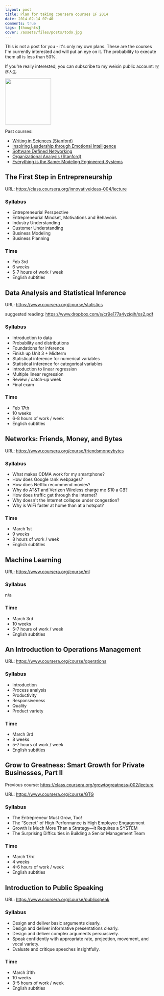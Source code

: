 ```yaml
---
layout: post
title: Plan for taking coursera courses 1F 2014
date: 2014-02-14 07:40
comments: true
tags: [thoughts]
cover: /assets/files/posts/todo.jpg
---
```


This is not a post for you - it's only my own plans. These are the courses I'm currently interested and will put an eye on it. The probability to execute them all is less than 50%.

If you're really interested, you can subscribe to my weixin public account: ``程序人生``.

<img src="/assets/files/weixin.jpg" width="150px" />

<!-- more -->

Past courses:

* [Writing in Sciences (Stanford)](https://class.coursera.org/sciwrite-2012-001/lecture)
* [Inspiring Leadership through Emotional Intelligence](https://class.coursera.org/lead-ei-001)
* [Software Defined Networking](https://class.coursera.org/sdn-001/lecture)
* [Organizational Analysis (Stanford)](https://class.coursera.org/organalysis-002/lecture)
* [Everything is the Same: Modeling Engineered Systems](https://class.coursera.org/modelsystems-001)

## The First Step in Entrepreneurship

URL: https://class.coursera.org/innovativeideas-004/lecture

### Syllabus

* Entrepreneurial Perspective
* Entrepreneurial Mindset, Motivations and Behavoirs
* Industry Understanding
* Customer Understanding
* Business Modeling
* Business Planning

### Time

* Feb 3rd
* 6 weeks
* 5-7 hours of work / week
* English subtitles

## Data Analysis and Statistical Inference

URL: https://www.coursera.org/course/statistics

suggested reading: https://www.dropbox.com/s/cr9e177a4yziqih/os2.pdf

### Syllabus

* Introduction to data
* Probability and distributions
* Foundations for inference
* Finish up Unit 3 + Midterm
* Statistical inference for numerical variables
* Statistical inference for categorical variables
* Introduction to linear regression
* Multiple linear regression
* Review / catch-up week
* Final exam

### Time

* Feb 17th
* 10 weeks
* 6-8 hours of work / week
* English subtitles

## Networks: Friends, Money, and Bytes

URL: https://www.coursera.org/course/friendsmoneybytes

### Syllabus

* What makes CDMA work for my smartphone?
* How does Google rank webpages?
* How does Netflix recommend movies?
* Why do AT&T and Verizon Wireless charge me $10 a GB?
* How does traffic get through the Internet?
* Why doesn't the Internet collapse under congestion?
* Why is WiFi faster at home than at a hotspot?


### Time

* March 1st
* 9 weeks
* 8 hours of work / week
* English subtitles


## Machine Learning

URL: https://www.coursera.org/course/ml

### Syllabus

n/a

### Time

* March 3rd
* 10 weeks
* 5-7 hours of work / week
* English subtitles


## An Introduction to Operations Management

URL: https://www.coursera.org/course/operations

### Syllabus

* Introduction
* Process analysis
* Productivity
* Responsiveness
* Quality
* Product variety


### Time

* March 3rd
* 8 weeks
* 5-7 hours of work / week
* English subtitles

## Grow to Greatness: Smart Growth for Private Businesses, Part II

Previous course: https://class.coursera.org/growtogreatness-002/lecture

URL: https://www.coursera.org/course/GTG

### Syllabus

* The Entrepreneur Must Grow, Too! 
* The “Secret” of High Performance is High Employee Engagement
* Growth Is Much More Than a Strategy—It Requires a SYSTEM
* The Surprising Difficulties in Building a Senior Management Team


### Time

* March 17rd
* 4 weeks
* 4-6 hours of work / week
* English subtitles


## Introduction to Public Speaking

URL: https://www.coursera.org/course/publicspeak

### Syllabus

* Design and deliver basic arguments clearly.
* Design and deliver informative presentations clearly.
* Design and deliver complex arguments persuasively.
* Speak confidently with appropriate rate, projection, movement, and vocal variety.
* Evaluate and critique speeches insightfully.

### Time

* March 31th
* 10 weeks
* 3-5 hours of work / week
* English subtitles